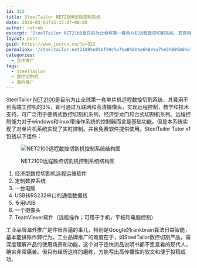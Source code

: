 ```yaml
---
id: 322
title: SteelTailor NET2100远程控制系统
date: 2020-03-03T15:15:27+08:00
author: netrob
excerpt: 'SteelTailor NET2100是目前为止全球第一套单片机远程数控切割系统，其费用不到高端工控机的3%，即可通过互联网和高清摄像头，实现远程控制，教学和技术支持。可广泛用于便携式数控切割机系列，经济型龙门和台式切割机系列。远程控制能力对于windows和linux带操作系统的控制器而言是基础功能。但是本系统实现了对单片机系统实现了实时控制。并且免费软件提供使用。'
layout: post
guid: https://www.justcn.cn/?p=322
permalink: '/steeltailor-net2100%e8%bf%9c%e7%a8%8b%e6%8e%a7%e5%88%b6%e7%b3%bb%e7%bb%9f/'
categories:
  - 合作推广
tags:
  - SteelTailor
  - 数控切割机
  - 海外推广
---
```

SteelTailor [NET2100](https://www.steeltailor.com/products/cutting-machine-accessories-consumables/steeltailor-net2100-remote-cutting-controller-detail.html)是目前为止全球第一套单片机远程数控切割系统，其费用不到高端工控机的3%，即可通过互联网和高清摄像头，实现远程控制，教学和技术支持。可广泛用于便携式数控切割机系列，经济型龙门和台式切割机系列。远程控制能力对于windows和linux带操作系统的控制器而言是基础功能。但是本系统实现了对单片机系统实现了实时控制。并且免费软件提供使用。SteelTailor Tutor x1包括以下组件： <figure class="wp-block-image size-large">

![NET2100远程数控切割机控制系统结构图](https://www.steeltailor.com/images/Products/Tutor/SteelTailor_remoto_control_system.jpg) <figcaption>NET2100远程数控切割机控制系统结构图</figcaption></figure> 

  1. 经济型数控切割机远程运维软件 
  2. 定制数控系统 
  3. 一台电脑 
  4. USB转RS232串口的通信数据线 
  5. 专用USB 
  6. 一个摄像头 
  7. TeamViever软件（远程操作；可用于手机，平板和电脑控制） 

工业品牌海外推广是件很苦逼的事儿，特别是Google的rankbrain算法日益智能，基本能排除作弊行为。工业品牌推广的难度在于，如SteelTailor数控切割产品，需深度理解产品的使用场景和功能，这个对于连快消品说明书都不愿意看的现代人，确实非常痛苦。但只有经历这样的磨练，方能写出高传播性的软文和便于投稿成功。